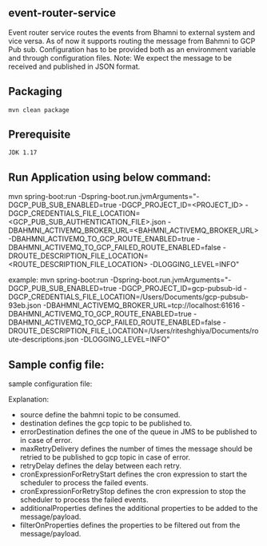 ## event-router-service

Event router service routes the events from Bhamni to external system and vice versa.
As of now it supports routing the message from Bahmni to GCP Pub sub.
Configuration has to be provided both as an environment variable and through configuration files.
Note: We expect the message to be received and published in JSON format.

## Packaging
```mvn clean package```

## Prerequisite
    JDK 1.17

## Run Application using below command:

mvn spring-boot:run -Dspring-boot.run.jvmArguments="-DGCP_PUB_SUB_ENABLED=true -DGCP_PROJECT_ID=<PROJECT_ID> -DGCP_CREDENTIALS_FILE_LOCATION=<GCP_PUB_SUB_AUTHENTICATION_FILE>.json -DBAHMNI_ACTIVEMQ_BROKER_URL=<BAHMNI_ACTIVEMQ_BROKER_URL> -DBAHMNI_ACTIVEMQ_TO_GCP_ROUTE_ENABLED=true -DBAHMNI_ACTIVEMQ_TO_GCP_FAILED_ROUTE_ENABLED=false -DROUTE_DESCRIPTION_FILE_LOCATION=<ROUTE_DESCRIPTION_FILE_LOCATION>  -DLOGGING_LEVEL=INFO"

example:
mvn spring-boot:run -Dspring-boot.run.jvmArguments="-DGCP_PUB_SUB_ENABLED=true -DGCP_PROJECT_ID=gcp-pubsub-id -DGCP_CREDENTIALS_FILE_LOCATION=/Users/Documents/gcp-pubsub-93eb.json -DBAHMNI_ACTIVEMQ_BROKER_URL=tcp://localhost:61616 -DBAHMNI_ACTIVEMQ_TO_GCP_ROUTE_ENABLED=true -DBAHMNI_ACTIVEMQ_TO_GCP_FAILED_ROUTE_ENABLED=false -DROUTE_DESCRIPTION_FILE_LOCATION=/Users/riteshghiya/Documents/route-descriptions.json -DLOGGING_LEVEL=INFO"

## Sample config file:

sample configuration file: [](src/test/resources/route-descriptions.json)

Explanation:
- source define the bahmni topic to be consumed.
- destination defines the gcp topic to be published to.
- errorDestination defines the one of the queue in JMS to be published to in case of error.
- maxRetryDelivery defines the number of times the message should be retried to be published to gcp topic in case of error.
- retryDelay defines the delay between each retry.
- cronExpressionForRetryStart defines the cron expression to start the scheduler to process the failed events.
- cronExpressionForRetryStop defines the cron expression to stop the scheduler to process the failed events.
- additionalProperties defines the additional properties to be added to the message/payload.
- filterOnProperties defines the properties to be filtered out from the message/payload.